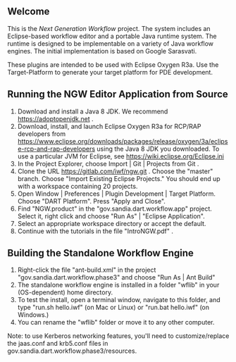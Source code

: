 Welcome
-------

This is the *Next Generation Workflow* project. The system includes an
Eclipse-based workflow editor and a portable Java runtime system. The
runtime is designed to be implementable on a variety of Java workflow
engines. The initial implementation is based on Google Sarasvati.

These plugins are intended to be used with Eclipse Oxygen R3a. Use the
Target-Platform to generate your target platform for PDE development. 

Running	the NGW	Editor Application from Source
-----------

 1. Download and install a Java 8 JDK. We recommend https://adoptopenjdk.net .
 2. Download, install, and launch Eclipse Oxygen R3a for RCP/RAP developers from
    https://www.eclipse.org/downloads/packages/release/oxygen/3a/eclipse-rcp-and-rap-developers using
    the Java 8 JDK you downloaded. To use a particular JVM for Eclipse, see https://wiki.eclipse.org/Eclipse.ini
 2. In the Project Explorer, choose Import | Git | Projects from Git .
 3. Clone the URL https://gitlab.com/iwf/ngw.git . Choose the "master" branch. Choose "Import Existing Eclipse Projects." You should end
    up with a workspace containing 20 projects.
 4. Open Window | Preferences | Plugin Development | Target Platform. Choose "DART Platform". Press "Apply and Close".
 5. Find "NGW.product" in the "gov.sandia.dart.workflow.app" project. Select it, right click and choose "Run As" | "Eclipse Application".
 6. Select an appropriate workspace directory or accept the default. 
 7. Continue with the tutorials in the file "IntroNGW.pdf" .

Building the Standalone Workflow Engine
--------------

 1. Right-click the file "ant-build.xml" in the project "gov.sandia.dart.workflow.phase3" and choose "Run As | Ant Build"
 2. The standalone workflow engine is installed in a folder "wflib" in your (OS-dependent) home directory.
 3. To test the install, open a terminal window, navigate to this folder, and type "run.sh hello.iwf" (on Mac or Linux) or "run.bat hello.iwf" (on Windows.)
 4. You can rename the "wflib" folder or move it to any other computer. 
 
Note: to use Kerberos networking features, you'll need to customize/replace the jaas.conf and krb5.conf files in gov.sandia.dart.workflow.phase3/resources.

